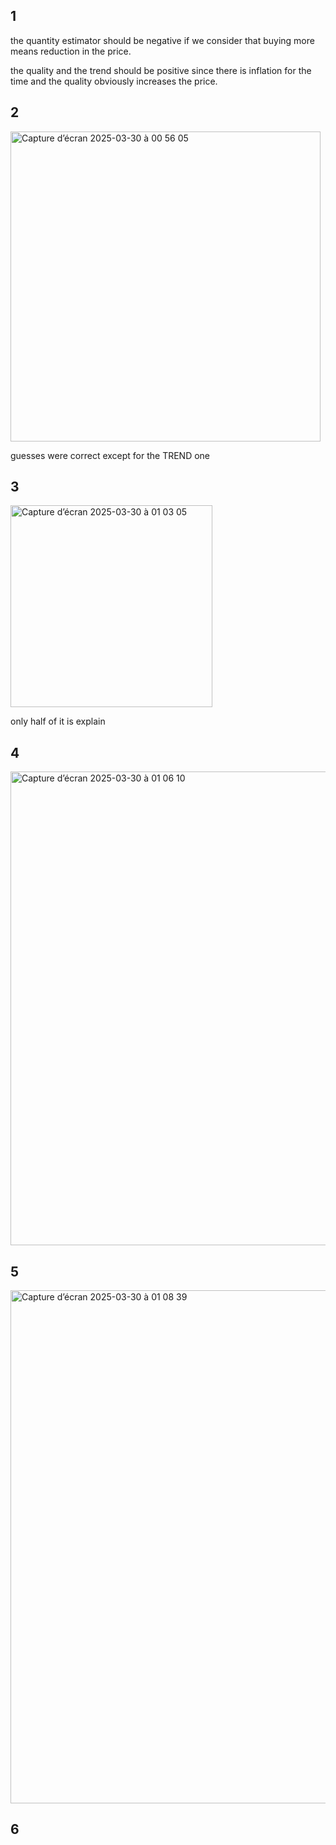 ## 1 

the quantity estimator should be negative if we consider that buying more means reduction in the price.

the quality and the trend should be positive since there is inflation for the time and the quality obviously increases the price.


## 2

<img width="496" alt="Capture d’écran 2025-03-30 à 00 56 05" src="https://github.com/user-attachments/assets/d7197113-0b62-438f-8dad-a7a5f5c46bfc" />

guesses were correct except for the TREND one

## 3

<img width="323" alt="Capture d’écran 2025-03-30 à 01 03 05" src="https://github.com/user-attachments/assets/a9be8cd9-ad3e-4e26-b710-bcfb9a6f2845" />

only half of it is explain

## 4

<img width="758" alt="Capture d’écran 2025-03-30 à 01 06 10" src="https://github.com/user-attachments/assets/1ac594cb-eda1-4532-9f98-bf9958fabb59" />

## 5

<img width="821" alt="Capture d’écran 2025-03-30 à 01 08 39" src="https://github.com/user-attachments/assets/2cd60eee-5ec1-42ed-ab81-bcc9b64b83e6" />

## 6

